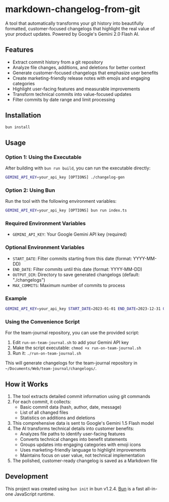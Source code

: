 # markdown-changelog-from-git

A tool that automatically transforms your git history into beautifully formatted, customer-focused changelogs that highlight the real value of your product updates. Powered by Google's Gemini 2.0 Flash AI.

## Features

- Extract commit history from a git repository
- Analyze file changes, additions, and deletions for better context
- Generate customer-focused changelogs that emphasize user benefits
- Create marketing-friendly release notes with emojis and engaging categories
- Highlight user-facing features and measurable improvements
- Transform technical commits into value-focused updates
- Filter commits by date range and limit processing

## Installation

```bash
bun install
```

## Usage

### Option 1: Using the Executable

After building with `bun run build`, you can run the executable directly:

```bash
GEMINI_API_KEY=your_api_key [OPTIONS] ./changelog-gen
```

### Option 2: Using Bun

Run the tool with the following environment variables:

```bash
GEMINI_API_KEY=your_api_key [OPTIONS] bun run index.ts
```

### Required Environment Variables

- `GEMINI_API_KEY`: Your Google Gemini API key (required)

### Optional Environment Variables

- `START_DATE`: Filter commits starting from this date (format: YYYY-MM-DD)
- `END_DATE`: Filter commits until this date (format: YYYY-MM-DD)
- `OUTPUT_DIR`: Directory to save generated changelogs (default: "./changelogs")
- `MAX_COMMITS`: Maximum number of commits to process

### Example

```bash
GEMINI_API_KEY=your_api_key START_DATE=2023-01-01 END_DATE=2023-12-31 OUTPUT_DIR=./docs/changelogs MAX_COMMITS=100 ./changelog-gen
```

### Using the Convenience Script

For the team-journal repository, you can use the provided script:

1. Edit `run-on-team-journal.sh` to add your Gemini API key
2. Make the script executable: `chmod +x run-on-team-journal.sh`
3. Run it: `./run-on-team-journal.sh`

This will generate changelogs for the team-journal repository in `~/Documents/Web/team-journal/changelogs/`.

## How it Works

1. The tool extracts detailed commit information using git commands
2. For each commit, it collects:
   - Basic commit data (hash, author, date, message)
   - List of all changed files
   - Statistics on additions and deletions
3. This comprehensive data is sent to Google's Gemini 1.5 Flash model
4. The AI transforms technical details into customer benefits:
   - Analyzes file paths to identify user-facing features
   - Converts technical changes into benefit statements
   - Groups updates into engaging categories with emoji icons
   - Uses marketing-friendly language to highlight improvements
   - Maintains focus on user value, not technical implementation
5. The polished, customer-ready changelog is saved as a Markdown file

## Development

This project was created using `bun init` in bun v1.2.4. [Bun](https://bun.sh) is a fast all-in-one JavaScript runtime.
